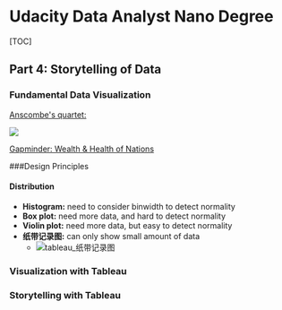# Udacity Data Analyst Nano Degree

[TOC]

## Part 4: Storytelling of Data

### Fundamental Data Visualization

[Anscombe's quartet:](https://en.wikipedia.org/wiki/Anscombe%27s_quartet)

![](https://upload.wikimedia.org/wikipedia/commons/e/ec/Anscombe%27s_quartet_3.svg)

[Gapminder: Wealth & Health of Nations](https://www.gapminder.org/tools/#$locale$id=en;&chart-type=bubbles) 

###Design Principles

#### Distribution

- **Histogram:** need to consider binwidth to detect normality
- **Box plot:** need more data, and hard to detect normality
- **Violin plot:** need more data, but easy to detect normality
- **纸带记录图:** can only show small amount of data
  - ![tableau_纸带记录图](/Users/yestinyang/Udacity_Data_Analyst/img/tableau_纸带记录图.png)



### Visualization with Tableau

### Storytelling with Tableau

